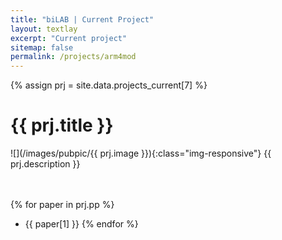 ```yaml
---
title: "biLAB | Current Project"
layout: textlay
excerpt: "Current project"
sitemap: false
permalink: /projects/arm4mod
---
```


{% assign prj = site.data.projects_current[7] %}
# {{ prj.title }}
![](/images/pubpic/{{ prj.image }}){:class="img-responsive"}
{{ prj.description }}  
<br><br>

{% for paper in prj.pp %}
* {{ paper[1] }}
{% endfor %}
<br>